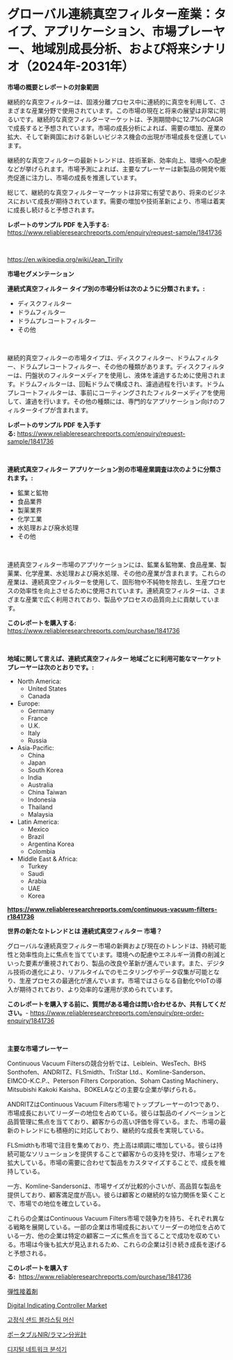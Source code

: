 <p><h1>グローバル連続真空フィルター産業：タイプ、アプリケーション、市場プレーヤー、地域別成長分析、および将来シナリオ（2024年-2031年）</h1></p><p><strong>市場の概要とレポートの対象範囲</strong></p>
<p><p>継続的な真空フィルターは、固液分離プロセス中に連続的に真空を利用して、さまざまな産業分野で使用されています。この市場の現在と将来の展望は非常に明るいです。継続的な真空フィルターマーケットは、予測期間中に12.7%のCAGRで成長すると予想されています。市場の成長分析によれば、需要の増加、産業の拡大、そして新興国における新しいビジネス機会の出現が市場成長を促進しています。</p><p>継続的な真空フィルターの最新トレンドは、技術革新、効率向上、環境への配慮などが挙げられます。市場予測によれば、主要なプレーヤーは新製品の開発や販売促進に注力し、市場の成長を推進しています。</p><p>総じて、継続的な真空フィルターマーケットは非常に有望であり、将来のビジネスにおいて成長が期待されています。需要の増加や技術革新により、市場は着実に成長し続けると予想されます。</p></p>
<p><strong>レポートのサンプル PDF を入手する:</strong> <a href="https://www.reliableresearchreports.com/enquiry/request-sample/1841736">https://www.reliableresearchreports.com/enquiry/request-sample/1841736</a></p>
<p>&nbsp;</p>
<p><a href="https://en.wikipedia.org/wiki/Jean_Tirilly">https://en.wikipedia.org/wiki/Jean_Tirilly</a></p>
<p><strong>市場セグメンテーション</strong></p>
<p><strong>連続式真空フィルター タイプ別の市場分析は次のように分類されます。:</strong></p>
<p><ul><li>ディスクフィルター</li><li>ドラムフィルター</li><li>ドラムプレコートフィルター</li><li>その他</li></ul></p>
<p>&nbsp;</p>
<p><p>継続的真空フィルターの市場タイプは、ディスクフィルター、ドラムフィルター、ドラムプレコートフィルター、その他の種類があります。ディスクフィルターは、円盤状のフィルターメディアを使用し、液体を濾過するために使用されます。ドラムフィルターは、回転ドラムで構成され、濾過過程を行います。ドラムプレコートフィルターは、事前にコーティングされたフィルターメディアを使用して、濾過を行います。その他の種類には、専門的なアプリケーション向けのフィルタータイプが含まれます。</p></p>
<p><strong>レポートのサンプル PDF を入手する:</strong>&nbsp;<a href="https://www.reliableresearchreports.com/enquiry/request-sample/1841736">https://www.reliableresearchreports.com/enquiry/request-sample/1841736</a></p>
<p>&nbsp;</p>
<p><strong> 連続式真空フィルター アプリケーション別の市場産業調査は次のように分類されます。:</strong></p>
<p><ul><li>鉱業と鉱物</li><li>食品業界</li><li>製薬業界</li><li>化学工業</li><li>水処理および廃水処理</li><li>その他</li></ul></p>
<p>&nbsp;</p>
<p><p>連続真空フィルター市場のアプリケーションには、鉱業＆鉱物業、食品産業、製薬業、化学産業、水処理および廃水処理、その他の産業が含まれます。これらの産業は、連続真空フィルターを使用して、固形物や不純物を除去し、生産プロセスの効率性を向上させるために使用されています。連続真空フィルターは、さまざまな産業で広く利用されており、製品やプロセスの品質向上に貢献しています。</p></p>
<p><strong>このレポートを購入する:</strong>&nbsp; <a href="https://www.reliableresearchreports.com/purchase/1841736">https://www.reliableresearchreports.com/purchase/1841736</a></p>
<p>&nbsp;</p>
<p><strong>地域に関して言えば、連続式真空フィルター 地域ごとに利用可能なマーケットプレーヤーは次のとおりです。:</strong></p>
<p><ul>
    <li>
        North America:
        <ul>
            <li>United States</li>
            <li>Canada</li>
        </ul>
    </li>
    <li>
        Europe:
        <ul>
            <li>Germany</li>
            <li>France</li>
            <li>U.K.</li>
            <li>Italy</li>
            <li>Russia</li>
        </ul>
    </li>
    <li>
        Asia-Pacific:
        <ul>
            <li>China</li>
            <li>Japan</li>
            <li>South Korea</li>
            <li>India</li>
            <li>Australia</li>
            <li>China Taiwan</li>
            <li>Indonesia</li>
            <li>Thailand</li>
            <li>Malaysia</li>
        </ul>
    </li>
    <li>
        Latin America:
        <ul>
            <li>Mexico</li>
            <li>Brazil</li>
            <li>Argentina Korea</li>
            <li>Colombia</li>
        </ul>
    </li>
    <li>
        Middle East & Africa:
        <ul>
            <li>Turkey</li>
            <li>Saudi</li>
            <li>Arabia</li>
            <li>UAE</li>
            <li>Korea</li>
        </ul>
    </li>
    </ul></p>
<p><strong><a href="https://www.reliableresearchreports.com/continuous-vacuum-filters-r1841736">https://www.reliableresearchreports.com/continuous-vacuum-filters-r1841736</a></strong>&nbsp;</p>
<p><strong>世界の新たなトレンドとは 連続式真空フィルター 市場？</strong></p>
<p><p>グローバルな連続真空フィルター市場の新興および現在のトレンドは、持続可能性と効率性向上に焦点を当てています。環境への配慮やエネルギー消費の削減といった要素が重視されており、製品の改良や革新が進んでいます。また、デジタル技術の進化により、リアルタイムでのモニタリングやデータ収集が可能となり、生産プロセスの最適化が進んでいます。市場ではさらなる自動化やIoTの導入が期待されており、より効率的な運用が求められています。</p></p>
<p><strong>このレポートを購入する前に、質問がある場合は問い合わせるか、共有してください。</strong>- <a href="https://www.reliableresearchreports.com/enquiry/pre-order-enquiry/1841736">https://www.reliableresearchreports.com/enquiry/pre-order-enquiry/1841736</a></p>
<p>&nbsp;</p>
<p><strong>主要な市場プレーヤー</strong></p>
<p><p>Continuous Vacuum Filtersの競合分析では、Leiblein、WesTech、BHS Sonthofen、ANDRITZ、FLSmidth、TriStar Ltd.、Komline-Sanderson、EIMCO-K.C.P.、Peterson Filters Corporation、Soham Casting Machinery、Mitsubishi Kakoki Kaisha、BOKELAなどの主要な企業が挙げられる。</p><p>ANDRITZはContinuous Vacuum Filters市場でトッププレーヤーの1つであり、市場成長においてリーダーの地位を占めている。彼らは製品のイノベーションと品質管理に焦点を当てており、顧客からの高い評価を得ている。また、市場の最新のトレンドにも積極的に対応しており、継続的な成長を実現している。</p><p>FLSmidthも市場で注目を集めており、売上高は順調に増加している。彼らは持続可能なソリューションを提供することで顧客からの支持を受け、市場シェアを拡大している。市場の需要に合わせて製品をカスタマイズすることで、成長を維持している。</p><p>一方、Komline-Sandersonは、市場サイズが比較的小さいが、高品質な製品を提供しており、顧客満足度が高い。彼らは顧客との継続的な協力関係を築くことで、市場での地位を確立している。</p><p>これらの企業はContinuous Vacuum Filters市場で競争力を持ち、それぞれ異なる戦略を展開している。一部の企業は市場成長においてリーダーの地位を占めている一方、他の企業は特定の顧客ニーズに焦点を当てることで成功を収めている。市場は今後も拡大が見込まれるため、これらの企業は引き続き成長を遂げると予想される。</p></p>
<p><strong>このレポートを購入する:</strong>&nbsp;&nbsp;<a href="https://www.reliableresearchreports.com/purchase/1841736">https://www.reliableresearchreports.com/purchase/1841736</a></p>
<p><p><a href="https://github.com/MosesSpinka1914/Market-Research-Report-List-2/blob/main/2156121160977.md">弾性接着剤</a></p><p><a href="https://github.com/kosella/Market-Research-Report-List-4/blob/main/digital-indicating-controller-market.md">Digital Indicating Controller Market</a></p><p><a href="https://github.com/vdhdwjyp90142/Market-Research-Report-List-2/blob/main/4567763173163.md">고정식 샌드 블라스팅 머신</a></p><p><a href="https://github.com/RudyBoyer2017/Market-Research-Report-List-2/blob/main/5356034160978.md">ポータブルNIR/ラマン分光計</a></p><p><a href="https://github.com/langcat852024/Market-Research-Report-List-1/blob/main/3235635173162.md">디지털 네트워크 분석기</a></p></p>
